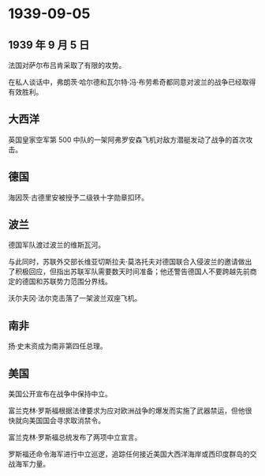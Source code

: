 # 1939-09-05

## 1939 年 9 月 5 日

法国对萨尔布吕肯采取了有限的攻势。

在私人谈话中，弗朗茨·哈尔德和瓦尔特·冯·布劳希奇都同意对波兰的战争已经取得有效胜利。

## 大西洋

英国皇家空军第 500
中队的一架阿弗罗安森飞机对敌方潜艇发动了战争的首次攻击。

## 德国

海因茨·古德里安被授予二级铁十字勋章扣环。

## 波兰

德国军队渡过波兰的维斯瓦河。

与此同时，苏联外交部长维亚切斯拉夫·莫洛托夫对德国联合入侵波兰的邀请做出了积极回应，但指出苏联军队需要数天时间准备；他还警告德国人不要跨越先前商定的德国和苏联势力范围分界线。

沃尔夫冈·法尔克击落了一架波兰双座飞机。

## 南非

扬·史末资成为南非第四任总理。

## 美国

美国公开宣布在战争中保持中立。

富兰克林·罗斯福根据法律要求为应对欧洲战争的爆发而实施了武器禁运，但他很快就向美国国会寻求取消禁令。

富兰克林·罗斯福总统发布了两项中立宣言。

罗斯福还命令海军进行中立巡逻，追踪任何接近美国大西洋海岸或西印度群岛的交战海军力量。

